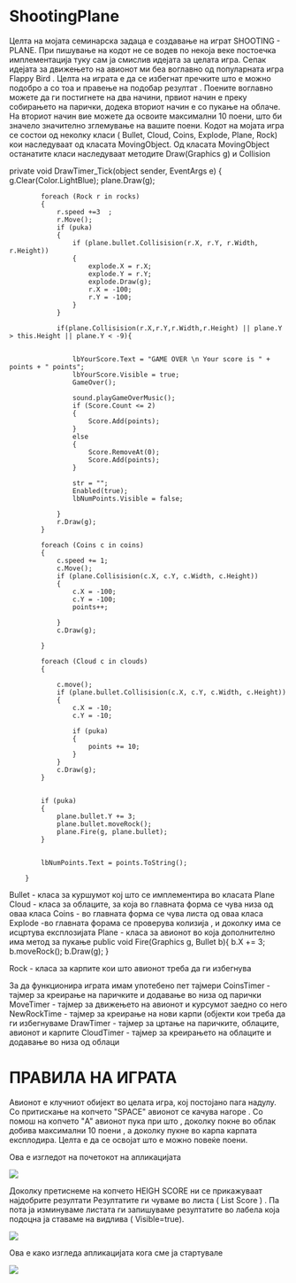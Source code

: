 ShootingPlane
=============



Целта на мојата семинарска задаца е создавање на играт SHOOTING - PLANE.
При пишување на кодот не се водев по некоја веке постоечка имплементација туку сам ја смислив идејата за целата игра. Сепак идејата за движењето на авионот ми беа воглавно од популарната игра Flappy Bird . Целта на играта е да се избегнат пречките што е можно подобро а со тоа и правење на подобар резултат . Поените воглавно можете да ги постигнете на два начини, првиот начин е преку собирањето на парички, додека вториот  начин е со пукање на облаче. На вториот начин вие можете да освоите максимални 10 поени, што би значело значително зглемување на вашите поени.
Кодот на мојата игра се состои од неколку класи ( Bullet, Cloud, Coins, Explode, Plane, Rock) кои наследуваат од класата  MovingObject. Од класата MovingObject останатите класи наследуваат 
методите  Draw(Graphics  g)    и Collision

private void DrawTimer_Tick(object sender, EventArgs e)
        {
            g.Clear(Color.LightBlue);
            plane.Draw(g);

            foreach (Rock r in rocks)
            {
                r.speed +=3  ;
                r.Move();
                if (puka)
                {
                    if (plane.bullet.Collisision(r.X, r.Y, r.Width, r.Height))
                    {
                        explode.X = r.X;
                        explode.Y = r.Y;
                        explode.Draw(g);
                        r.X = -100;
                        r.Y = -100;
                    }
                }
                
                if(plane.Collisision(r.X,r.Y,r.Width,r.Height) || plane.Y > this.Height || plane.Y < -9){

                    
                    lbYourScore.Text = "GAME OVER \n Your score is " + points + " points";
                    lbYourScore.Visible = true;
                    GameOver();

                    sound.playGameOverMusic();
                    if (Score.Count <= 2)
                    {
                        Score.Add(points);
                    }
                    else
                    {
                        Score.RemoveAt(0);
                        Score.Add(points);
                    }   

                    str = "";
                    Enabled(true);
                    lbNumPoints.Visible = false;
                  
                }
                r.Draw(g);
            }

            foreach (Coins c in coins)
            {
                c.speed += 1;
                c.Move();
                if (plane.Collisision(c.X, c.Y, c.Width, c.Height))
                {
                    c.X = -100;
                    c.Y = -100;
                    points++;
                   
                }
                c.Draw(g);

            }
            
            foreach (Cloud c in clouds)
            {

                c.move();
                if (plane.bullet.Collisision(c.X, c.Y, c.Width, c.Height))
                {
                    c.X = -10;
                    c.Y = -10;

                    if (puka)
                    {
                        points += 10;
                    }
                }
                c.Draw(g);
            }
            

            if (puka)
            {
                plane.bullet.Y += 3;
                plane.bullet.moveRock();
                plane.Fire(g, plane.bullet);
            }
            

            lbNumPoints.Text = points.ToString();

        }
Bullet    - класа за куршумот кој што се имплементира во класата  Plane 
Cloud - класа за облаците, за која во главната форма се чува низа од оваа класа
Coins - во главната форма се чува листа од оваа класа
Explode -во главната форама се проверува колизија , и доколку има се исцртува експлозијата
Plane  -  класа за авионот во која дополнително има метод за пукање
public void Fire(Graphics g, Bullet b){
   	b.X += 3;
	b.moveRock();
   	b.Draw(g);
}
 
Rock - класа за карпите кои што авионот треба да ги избегнува
 
За да функционира играта имам употебено пет тајмери
CoinsTimer    - тајмер за креирање на паричките и додавање во низа од парички
MoveTimer     - тајмер за движењето на авионот и курсумот заедно со него
NewRockTime	- тајмер за креирање на нови карпи (објекти кои треба да ги избегнуваме DrawTimer	- тајмер за цртање на паричките, облаците, авионот и карпите
CloudTimer	- тајмер за креирањето на облаците и додавање во низа од облаци


ПРАВИЛА НА ИГРАТА
=======
Авионот е клучниот обијект во целата игра, кој постојано пага надулу. Со притискање на копчето
"SPACE"  авионот се качува нагоре . Со помош на копчето "A" авионот  пука при што , доколку покне во облак добива максимални 10 поени , а доколку пукне во карпа карпата експлодира.
Целта е да се освојат што е можно повеќе поени.

Ова е изгледот на почетокот на апликацијата
 
<img src="http://i.imgur.com/WT3Dy4m.png" />

Доколку претиснеме на копчето HEIGH SCORE  ни се прикажуваат најдобрите резултати
Резултатите ги чуваме во листа ( List<int> Score ) . Па пота ја изминуваме листата ги запишуваме резултатите во лабела која подоцна ја ставаме на видлива ( Visible=true).
 
<img src="http://i.imgur.com/j0FGM3Q.png" />

Ова е како изгледа апликацијата кога сме ја стартувале
 
<img src="http://i.imgur.com/KPY8XTd.png" />
